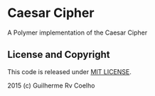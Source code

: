 # Caesar Cipher
A Polymer implementation of the Caesar Cipher

## License and Copyright
This code is released under [MIT LICENSE](https://github.com/grvcoelho/wallet/edit/master/LICENSE).

2015 (c) Guilherme Rv Coelho
